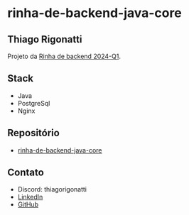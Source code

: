 # rinha-de-backend-java-core
## Thiago Rigonatti

Projeto da [Rinha de backend 2024-Q1](https://github.com/zanfranceschi/rinha-de-backend-2024-q1).

## Stack
- Java
- PostgreSql
- Nginx

## Repositório
- [rinha-de-backend-java-core](https://github.com/thiagorigonatti/rinha-de-backend-java-core)

## Contato
- Discord: thiagorigonatti
- [LinkedIn](https://www.linkedin.com/in/thiagorigonatti/)
- [GitHub](https://github.com/thiagorigonatti)
